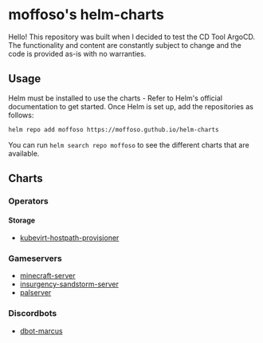 # moffoso's helm-charts
Hello! This repository was built when I decided to test the CD Tool ArgoCD. The functionality and content are constantly subject to change and the code is provided as-is with no warranties. 

## Usage
Helm must be installed to use the charts - Refer to Helm's official documentation to get started. Once Helm is set up, add the repositories as follows:
```bash
helm repo add moffoso https://moffoso.guthub.io/helm-charts
```
You can run `helm search repo moffoso` to see the different charts that are available.

## Charts
### Operators
#### Storage
- [kubevirt-hostpath-provisioner](/charts/kubevirt-hostpath-provisioner/README.md)
### Gameservers
- [minecraft-server](/charts/minecraft-server/README.md)
- [insurgency-sandstorm-server](/charts/insurgency-sandstorm-server/README.md)
- [palserver](/charts/palserver/README.md)
### Discordbots
- [dbot-marcus](/charts/dbot-marcus/README.md)

